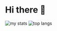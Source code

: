 # Hi there 👋

<img alt="my stats" src="https://github-readme-stats.vercel.app/api?username=Vimalraj-D&show_icons=true"/>

<img alt="top langs" src="https://github-readme-stats.vercel.app/api/top-langs/?username=Vimalraj-D&layout=compact"/>
